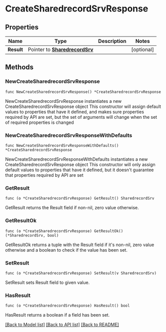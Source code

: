 # CreateSharedrecordSrvResponse

## Properties

Name | Type | Description | Notes
------------ | ------------- | ------------- | -------------
**Result** | Pointer to [**SharedrecordSrv**](SharedrecordSrv.md) |  | [optional] 

## Methods

### NewCreateSharedrecordSrvResponse

`func NewCreateSharedrecordSrvResponse() *CreateSharedrecordSrvResponse`

NewCreateSharedrecordSrvResponse instantiates a new CreateSharedrecordSrvResponse object
This constructor will assign default values to properties that have it defined,
and makes sure properties required by API are set, but the set of arguments
will change when the set of required properties is changed

### NewCreateSharedrecordSrvResponseWithDefaults

`func NewCreateSharedrecordSrvResponseWithDefaults() *CreateSharedrecordSrvResponse`

NewCreateSharedrecordSrvResponseWithDefaults instantiates a new CreateSharedrecordSrvResponse object
This constructor will only assign default values to properties that have it defined,
but it doesn't guarantee that properties required by API are set

### GetResult

`func (o *CreateSharedrecordSrvResponse) GetResult() SharedrecordSrv`

GetResult returns the Result field if non-nil, zero value otherwise.

### GetResultOk

`func (o *CreateSharedrecordSrvResponse) GetResultOk() (*SharedrecordSrv, bool)`

GetResultOk returns a tuple with the Result field if it's non-nil, zero value otherwise
and a boolean to check if the value has been set.

### SetResult

`func (o *CreateSharedrecordSrvResponse) SetResult(v SharedrecordSrv)`

SetResult sets Result field to given value.

### HasResult

`func (o *CreateSharedrecordSrvResponse) HasResult() bool`

HasResult returns a boolean if a field has been set.


[[Back to Model list]](../README.md#documentation-for-models) [[Back to API list]](../README.md#documentation-for-api-endpoints) [[Back to README]](../README.md)



